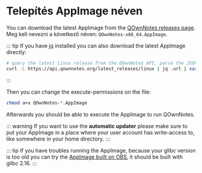# Telepítés AppImage néven

You can download the latest AppImage from the [QOwnNotes releases page](https://github.com/pbek/QOwnNotes/releases). Meg kell nevezni a következő néven: `QOwnNotes-x86_64.AppImage`.

::: tip
If you have [jq](https://stedolan.github.io/jq/) installed you can also download the latest AppImage directly:

```bash
# query the latest Linux release from the QOwnNotes API, parse the JSON for the URL and download it
curl -L https://api.qownnotes.org/latest_releases/linux | jq .url | xargs curl -Lo QOwnNotes-x86_64.AppImage
```
:::

Then you can change the execute-permissions on the file:

```bash
chmod a+x QOwnNotes-*.AppImage
```

Afterwards you should be able to execute the AppImage to run QOwnNotes.

::: warning
If you want to use the **automatic updater** please make sure to put your AppImage in a place where your user account has write-access to, like somewhere in your home directory.
:::

::: tip
If you have troubles running the AppImage, because your glibc version is too old you can try the [AppImage built on OBS](https://download.opensuse.org/repositories/home:/pbek:/QOwnNotes/AppImage/QOwnNotes-latest-x86_64.AppImage), it should be built with glibc 2.16.
:::
